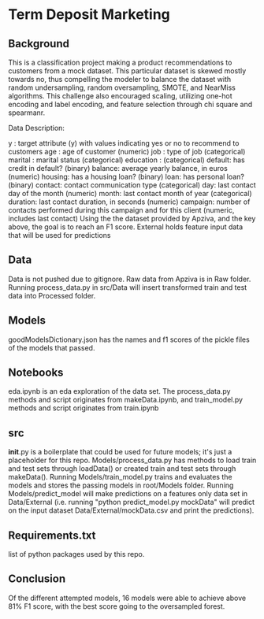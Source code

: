 # Term Deposit Marketing

## Background 
This is a classification project making a product recommendations to customers from a mock dataset. This particular dataset is skewed mostly towards no, thus compelling the modeler to balance the dataset with random undersampling, random oversampling, SMOTE, and NearMiss algorithms. This challenge also encouraged scaling, utilizing one-hot encoding and label encoding, and feature selection through chi square and spearmanr.

Data Description:

y : target attribute (y) with values indicating yes or no to recommend to customers
age : age of customer (numeric)
job : type of job (categorical)
marital : marital status (categorical)
education : (categorical)
default: has credit in default? (binary)
balance: average yearly balance, in euros (numeric)
housing: has a housing loan? (binary)
loan: has personal loan? (binary)
contact: contact communication type (categorical)
day: last contact day of the month (numeric)
month: last contact month of year (categorical)
duration: last contact duration, in seconds (numeric)
campaign: number of contacts performed during this campaign and for this client (numeric, includes last contact)
Using the the dataset provided by Apziva, and the key above, the goal is to reach an F1 score. External holds feature input data that will be used for predictions

## Data
Data is not pushed due to gitignore. Raw data from Apziva is in Raw folder. Running process_data.py in src/Data will insert transformed train and test data into Processed folder. 
## Models
goodModelsDictionary.json has the names and f1 scores of the pickle files of the models that passed. 
## Notebooks
eda.ipynb is an eda exploration of the data set. The process_data.py methods and script originates from makeData.ipynb, and train_model.py methods and script originates from train.ipynb
## src
 __init__.py is a boilerplate that could be used for future models; it's just a placeholder for this repo. Models/process_data.py has methods to load train and test sets through loadData() or created train and test sets through makeData(). Running Models/train_model.py trains and evaluates the models and stores the passing models in root/Models folder. Running Models/predict_model will make predictions on a features only data set in Data/External (i.e. running "python predict_model.py mockData" will predict on the input dataset Data/External/mockData.csv and print the predictions).
## Requirements.txt
list of python packages used by this repo.
## Conclusion
Of the different attempted models, 16 models were able to achieve above 81% F1 score, with the best score going to the oversampled forest.
